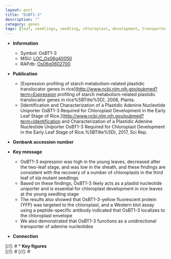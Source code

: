 ```yaml
---
layout: post
title: "OsBT1-3"
description: ""
category: genes
tags: [leaf, seedlings, seedling, chloroplast, development, transporter, chloroplast development]
---
```


* **Information**  
    + Symbol: OsBT1-3  
    + MSU: [LOC_Os06g40050](http://rice.plantbiology.msu.edu/cgi-bin/ORF_infopage.cgi?orf=LOC_Os06g40050)  
    + RAPdb: [Os06g0602700](http://rapdb.dna.affrc.go.jp/viewer/gbrowse_details/irgsp1?name=Os06g0602700)  

* **Publication**  
    + [Expression profiling of starch metabolism-related plastidic translocator genes in rice](http://www.ncbi.nlm.nih.gov/pubmed?term=Expression profiling of starch metabolism-related plastidic translocator genes in rice%5BTitle%5D), 2006, Planta.
    + [Identification and Characterization of a Plastidic Adenine Nucleotide Uniporter OsBT1-3 Required for Chloroplast Development in the Early Leaf Stage of Rice.](http://www.ncbi.nlm.nih.gov/pubmed?term=Identification and Characterization of a Plastidic Adenine Nucleotide Uniporter OsBT1-3 Required for Chloroplast Development in the Early Leaf Stage of Rice.%5BTitle%5D), 2017, Sci Rep.

* **Genbank accession number**  

* **Key message**  
    + OsBT1-3 expression was high in the young leaves, decreased after the two-leaf stage, and was low in the sheath, and these findings are consistent with the recovery of a number of chloroplasts in the third leaf of sla mutant seedlings
    + Based on these findings, OsBT1-3 likely acts as a plastid nucleotide uniporter and is essential for chloroplast development in rice leaves at the young seedling stage
    + The results also showed that OsBT1-3-yellow fluorescent protein (YFP) was targeted to the chloroplast, and a Western blot assay using a peptide-specific antibody indicated that OsBT1-3 localizes to the chloroplast envelope
    + We also demonstrated that OsBT1-3 functions as a unidirectional transporter of adenine nucleotides

* **Connection**  

[//]: # * **Key figures**  
[//]: # 
[//]: # 
